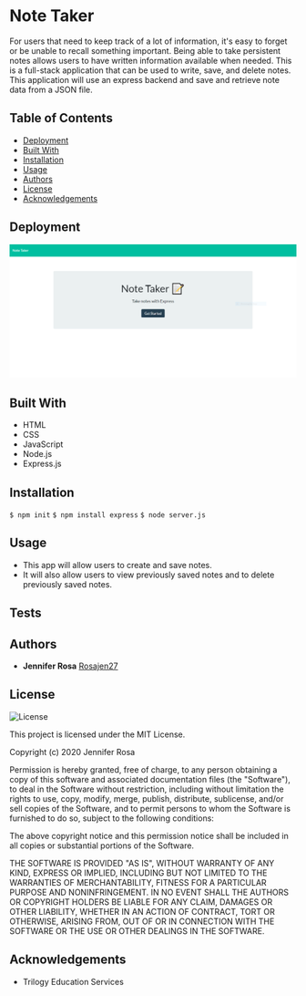 # Note Taker

For users that need to keep track of a lot of information, it's easy to forget or be unable to recall something important. Being able to take persistent notes allows users to have written information available when needed. This is a full-stack application that can be used to write, save, and delete notes. This application will use an express backend and save and retrieve note data from a JSON file.


## Table of Contents
* [Deployment](#deployment)
* [Built With](#built-with)
* [Installation](#installation)
* [Usage](#usage)
* [Authors](#authors)
* [License](#license)
* [Acknowledgements](#acknowledgement)


## Deployment


![note-taker](./public/assets/images/demo.PNG)

## Built With

* HTML
* CSS
* JavaScript
* Node.js
* Express.js


## Installation 

`$ npm init`
`$ npm install express`
`$ node server.js`

## Usage

* This app will allow users to create and save notes.
* It will also allow users to view previously saved notes and to delete previously saved notes.


## Tests


## Authors

  - **Jennifer Rosa**
    [Rosajen27](https://rosajen27.github.io/)


## License

![License](https://img.shields.io/badge/license-MIT%20License-blue.svg)

This project is licensed under the MIT License.

Copyright (c) 2020 Jennifer Rosa

Permission is hereby granted, free of charge, to any person obtaining a copy
of this software and associated documentation files (the "Software"), to deal
in the Software without restriction, including without limitation the rights
to use, copy, modify, merge, publish, distribute, sublicense, and/or sell
copies of the Software, and to permit persons to whom the Software is
furnished to do so, subject to the following conditions:

The above copyright notice and this permission notice shall be included in all
copies or substantial portions of the Software.

THE SOFTWARE IS PROVIDED "AS IS", WITHOUT WARRANTY OF ANY KIND, EXPRESS OR
IMPLIED, INCLUDING BUT NOT LIMITED TO THE WARRANTIES OF MERCHANTABILITY,
FITNESS FOR A PARTICULAR PURPOSE AND NONINFRINGEMENT. IN NO EVENT SHALL THE
AUTHORS OR COPYRIGHT HOLDERS BE LIABLE FOR ANY CLAIM, DAMAGES OR OTHER
LIABILITY, WHETHER IN AN ACTION OF CONTRACT, TORT OR OTHERWISE, ARISING FROM,
OUT OF OR IN CONNECTION WITH THE SOFTWARE OR THE USE OR OTHER DEALINGS IN THE
SOFTWARE.


## Acknowledgements

* Trilogy Education Services

